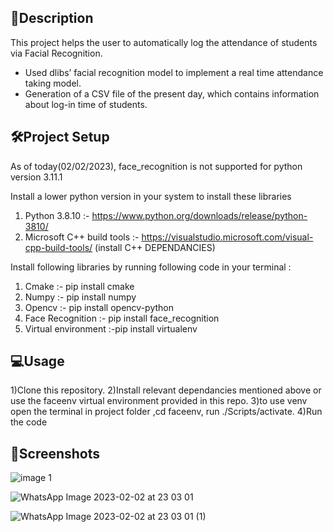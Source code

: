 

## 📝Description
  This project helps the user to automatically log the attendance of students via Facial Recognition.
-	Used dlibs’ facial recognition model to implement a real time attendance taking model.
-	Generation of a CSV file of the present day, which contains information about log-in time of students.

## 🛠Project Setup
As of today(02/02/2023), face_recognition is not supported for python version 3.11.1

Install a lower python version in your system to install these libraries 
1) Python 3.8.10             :- https://www.python.org/downloads/release/python-3810/
2) Microsoft C++ build tools :- https://visualstudio.microsoft.com/visual-cpp-build-tools/
   (install C++ DEPENDANCIES)

Install following libraries by running following code in your terminal :
1) Cmake            :- pip install cmake
2) Numpy            :- pip install numpy
3) Opencv           :- pip install opencv-python
4) Face Recognition :- pip install face_recognition
5) Virtual environment :-pip install virtualenv

## 💻Usage
1)Clone this repository.
2)Install relevant dependancies mentioned above or use the faceenv virtual environment provided in this repo.
3)to use venv open the terminal in project folder ,cd faceenv, run ./Scripts/activate.
4)Run the code

## 📱Screenshots
![image 1](https://user-images.githubusercontent.com/111555972/216401035-0a0b97ba-e3dd-4e6b-a8cc-9b44762181b9.png)

![WhatsApp Image 2023-02-02 at 23 03 01](https://user-images.githubusercontent.com/111555972/216400905-0cb63b36-e324-4093-bde0-1d76127ccc18.jpeg)

![WhatsApp Image 2023-02-02 at 23 03 01 (1)](https://user-images.githubusercontent.com/111555972/216400813-3df1e750-8140-4b11-abba-ab6885c88bbf.jpeg)

